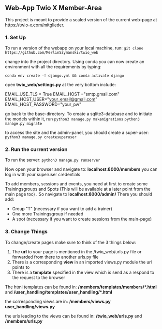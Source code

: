## Web-App Twio X Member-Area ##
This project is meant to provide a scaled version of the current web-page at https://twio-x.com/mitglieder.
### 1. Set Up ###
To run a version of the webapp on your local machine, run:
`git clone https://github.com/MerlinSzymanski/twio_web`

change into the project directory. Using conda you can now create an environment with all the requirements by typing: 

`conda env create -f django.yml &&
conda activate django`
 
 open **twio_web/settings.py**
 at the very bottom include:
 
EMAIL_USE_TLS = True
EMAIL_HOST ="smtp.gmail.com"
EMAIL_HOST_USER="your_email@gmail.com"
EMAIL_HOST_PASSWORD="your_pw"

go back to the base-directory. To create a sqlite3-database and to initiate the models within it, run
`python3 manage.py makemigrations`
`python3 manage.py migrate`

to access the site and the admin-panel, you should create a super-user:
`python3 manage.py createsuperuser`

### 2. Run the current version ###
To run the server:
`python3 manage.py runserver`

Now open your browser and navigate to:
**localhost:8000/members**
you can log in with your superuser credentials

To add members, sessions and events, you need at first to create some Trainingsgroups and Spots (This will be available at a later point from the main page too) . So navigate to 
**localhost:8000/admin/**
There you should add:
- Group "T" (necessary if you want to add a trainer)
- One more Trainingsgroup if needed
- A spot (necessary if you want to create sessions from the main-page)

### 3. Change Things ###
To change/create pages make sure to think of the 3 things below:
1. The **url** to your page is mentioned in the /twio_web/urls.py file or forwarded from there to another urls.py file
2. There is a corresponding **view** in an imported views.py module the url points to
3. There is a **template** specified in the view which is send as a respond to the request to the browser

The html templates can be found in:
**/members/templates/members/*.html** and
**/user_handling/templates/user_handling/*.html**

the corresponding views are in:
**/members/views.py**
**user_handling/views.py**

the urls leading to the views can be found in:
**/twio_web/urls.py** and
**/members/urls.py**